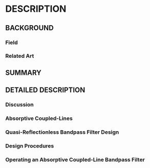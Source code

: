 # DESCRIPTION

## BACKGROUND

### Field

### Related Art

## SUMMARY

## DETAILED DESCRIPTION

### Discussion

### Absorptive Coupled-Lines

### Quasi-Reflectionless Bandpass Filter Design

### Design Procedures

### Operating an Absorptive Coupled-Line Bandpass Filter

